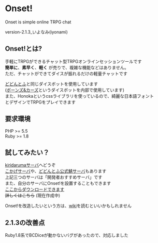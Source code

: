 # Onset!

Onset is simple online TRPG chat

version-2.1.3_いよなみ(iyonami)  

## Onset!とは?  
手軽にTRPGができるチャット型TRPGオンラインセッションツールです  
__簡単に__、__素早く__、__軽く__ が売りで、複雑な機能などはありません。  
ただ、チャットができてダイスが振れるだけの軽量チャットです  
  
[どどんとふ](https://github.com/torgtaitai/DodontoF)と同じダイスボットを使用しています  
([ボーンズ&カーズ](https://github.com/torgtaitai/bcdice)というダイスボットを内部で使用しています)  
また、Honokaというcssライブラリを使っているので、綺麗な日本語フォントとデザインでTRPGをプレイできます  
  
## 要求環境  
PHP >= 5.5  
Ruby >= 1.8  
  
## 試してみたい？  
[kiridarumaサーバ](https://onset.kiridaruma.net)へどうぞ  
[こかげサーバ](https://cokage.works/onset/)や、[どどんとふ公式鯖サーバ](http://www2.taruki.com/Onset/)もあります  
上記三つのサーバは「開発者おすすめサーバ」です  
また、自分のサーバにOnset!を設置することもできます  
[ここからダウンロードできます](https://github.com/kiridaruma/Onset/releases)  
~~詳しくはこちら~~ (現在作成中)  
  
Onset!を改造したいという方は、[wiki](https://github.com/kiridaruma/Onset/wiki)を読むといいかもしれません  
  
## 2.1.3の改善点
Ruby1.8系でBCDiceが動かないバグがあったので、対応しました
